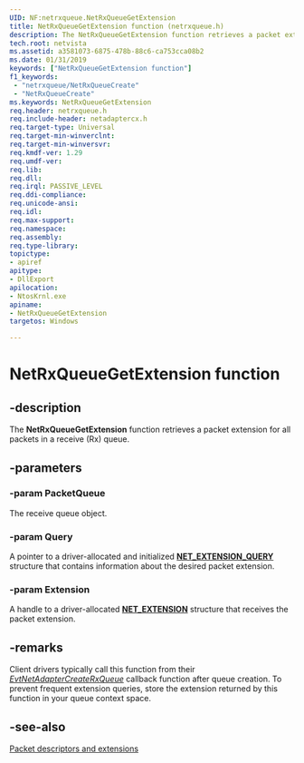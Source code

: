 ```yaml
---
UID: NF:netrxqueue.NetRxQueueGetExtension
title: NetRxQueueGetExtension function (netrxqueue.h)
description: The NetRxQueueGetExtension function retrieves a packet extension for all packets in a receive (Rx) queue.
tech.root: netvista
ms.assetid: a3581073-6875-478b-88c6-ca753cca08b2
ms.date: 01/31/2019
keywords: ["NetRxQueueGetExtension function"]
f1_keywords:
 - "netrxqueue/NetRxQueueCreate"
 - "NetRxQueueCreate"
ms.keywords: NetRxQueueGetExtension
req.header: netrxqueue.h
req.include-header: netadaptercx.h
req.target-type: Universal
req.target-min-winverclnt:
req.target-min-winversvr:
req.kmdf-ver: 1.29
req.umdf-ver:
req.lib:
req.dll:
req.irql: PASSIVE_LEVEL
req.ddi-compliance:
req.unicode-ansi:
req.idl:
req.max-support:
req.namespace:
req.assembly:
req.type-library: 
topictype: 
- apiref
apitype: 
- DllExport
apilocation: 
- NtosKrnl.exe
apiname: 
- NetRxQueueGetExtension
targetos: Windows

---
```


# NetRxQueueGetExtension function


## -description


The **NetRxQueueGetExtension** function retrieves a packet extension for all packets in a receive (Rx) queue.

## -parameters

### -param PacketQueue

The receive queue object.

### -param Query

A pointer to a driver-allocated and initialized [**NET_EXTENSION_QUERY**](../netadapterpacket/ns-netadapterpacket-_net_extension_query.md) structure that contains information about the desired packet extension.

### -param Extension

A handle to a driver-allocated [**NET_EXTENSION**](../extension/ns-extension-_net_extension.md) structure that receives the packet extension.

## -remarks

Client drivers typically call this function from their *[EvtNetAdapterCreateRxQueue](../netadapter/nc-netadapter-evt_net_adapter_create_txqueue.md)* callback function after queue creation. To prevent frequent extension queries, store the extension returned by this function in your queue context space.

## -see-also

[Packet descriptors and extensions](https://docs.microsoft.com/windows-hardware/drivers/netcx/packet-descriptors-and-extensions)
